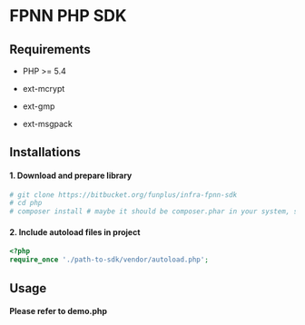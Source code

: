 # FPNN PHP SDK

## Requirements

* PHP >= 5.4

* ext-mcrypt

* ext-gmp

* ext-msgpack

## Installations

#### 1. Download and prepare library

```sh
# git clone https://bitbucket.org/funplus/infra-fpnn-sdk
# cd php 
# composer install # maybe it should be composer.phar in your system, see https://getcomposer.org/
```

#### 2. Include autoload files in project

```php
<?php
require_once './path-to-sdk/vendor/autoload.php';
```

## Usage

#### Please refer to demo.php



